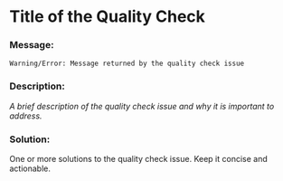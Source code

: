 # Title of the Quality Check

### Message:

```
Warning/Error: Message returned by the quality check issue
```

### Description:

_A brief description of the quality check issue and why it is important to address._

### Solution:

One or more solutions to the quality check issue. Keep it concise and actionable.